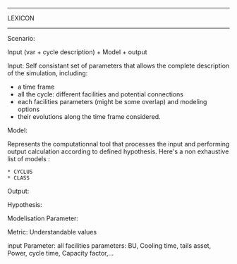 *******
LEXICON
*******


Scenario:

Input (var + cycle description) + Model + output


Input:
Self consistant set of parameters that allows the complete description of the
simulation, including:
 - a time frame
 - all the cycle: different facilities and
  potential connections
 - each facilities parameters (might be some overlap) and
  modeling options
 - their evolutions along the time frame considered.

Model:

Represents the computationnal tool that processes the input and performing output calculation according to defined hypothesis. Here's a non exhaustive list of models : 

	* CYCLUS
	* CLASS


Output:

Hypothesis:

Modelisation Parameter:

Metric:
  Understandable values

input Parameter:
  all facilities parameters: BU, Cooling time, tails asset, Power, cycle time,
  Capacity factor,...




